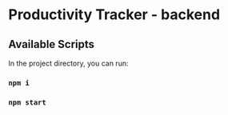 # Productivity Tracker - backend

## Available Scripts

In the project directory, you can run:

### `npm i`
### `npm start`
